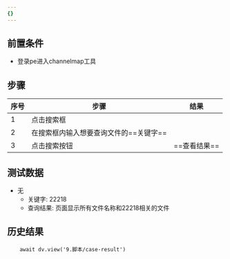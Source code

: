 ```yaml
---
{}
---
```


## 前置条件

- 登录pe进入channelmap工具

## 步骤

| 序号  | 步骤                    | 结果       |
| --- | --------------------- | -------- |
| 1   | 点击搜索框                 |          |
| 2   | 在搜索框内输入想要查询文件的==关键字== |          |
| 3   | 点击搜索按钮                | ==查看结果== |

## 测试数据

- 无
	- 关键字: 22218
	- 查询结果: 页面显示所有文件名称和22218相关的文件

## 历史结果

```dataviewjs
    await dv.view('9.脚本/case-result')
```
